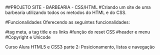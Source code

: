 ##PROJETO SITE - BARBEARIA - CSS/HTML
#Criando um site de uma barbearia utilizando todos os metodos do HTML e do CSS.

#Funcionalidades
Oferecendo as seguintes funcionalidades:

#tag meta, a tag title e os links
#função do reset CSS
#header e menu
#Copyright e Unicode


Curso Alura
HTML5 e CSS3 parte 2: Posicionamento, listas e navegação
